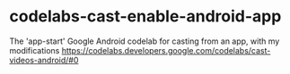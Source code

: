 # codelabs-cast-enable-android-app
The 'app-start' Google Android codelab for casting from an app, with my modifications
https://codelabs.developers.google.com/codelabs/cast-videos-android/#0

